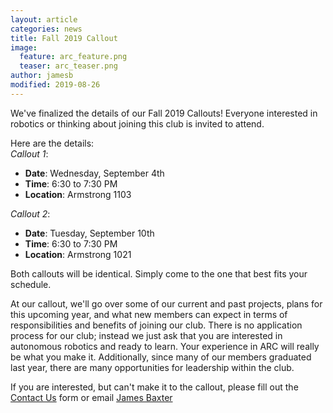 ```yaml
---
layout: article
categories: news
title: Fall 2019 Callout
image:
  feature: arc_feature.png
  teaser: arc_teaser.png
author: jamesb
modified: 2019-08-26
---
```


We've finalized the details of our Fall 2019 Callouts! Everyone interested in robotics or thinking about joining this club is invited to attend.

Here are the details:  
*Callout 1*:  
- **Date**: Wednesday, September 4th  
- **Time**: 6:30 to 7:30 PM  
- **Location**: Armstrong 1103  

*Callout 2*:  
- **Date**: Tuesday, September 10th  
- **Time**: 6:30 to 7:30 PM  
- **Location**: Armstrong 1021

Both callouts will be identical. Simply come to the one that best fits your schedule.

At our callout, we'll go over some of our current and past projects, plans for this upcoming year, and what new members can expect in terms of responsibilities and benefits of joining our club. There is no application process for our club; instead we just ask that you are interested in autonomous robotics and ready to learn. Your experience in ARC will really be what you make it. Additionally, since many of our members graduated last year, there are many opportunities for leadership within the club.

If you are interested, but can't make it to the callout, please fill out the [Contact Us]({{site.url}}/contact/) form or email [James Baxter](mailto:baxter26@purdue.edu)
